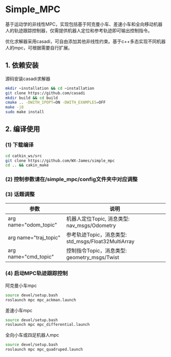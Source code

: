 # Simple_MPC
基于运动学的非线性MPC，实现包括基于阿克曼小车、差速小车和全向移动机器人的轨迹跟踪控制器，仅需提供机器人定位和参考轨迹即可输出控制指令。

优化求解器采用casadi，可自由添加其他非线性约束。基于c++多态实现不同机器人的mpc，可根据需要自行扩展。

## 1. 依赖安装
源码安装casadi求解器
```bash
mkdir ~installation && cd ~installation
git clone https://github.com/casadi
mkdir build && cd build
cmake .. -DWITH_IPOPT=ON -DWITH_EXAMPLES=OFF
make -j8
sudo make install
```

## 2. 编译使用
### (1) 下载编译
```bash
cd catkin_ws/src
git clone https://github.com/WX-James/simple_mpc
cd .. && cakin_make
```

### (2) 控制参数请在/simple_mpc/config文件夹中对应调整

### (3) 话题调整
| 参数                  | 说明                                                         |
| --------------------- | ------------------------------------------------------------ |
| arg name="odom_topic" | 机器人定位Topic, 消息类型: nav_msgs/Odometry                   |
| arg name="traj_topic" | 参考轨迹Topic，消息类型: std_msgs/Float32MultiArray  |
| arg name="cmd_topic"  | 控制指令Topic，消息类型: geometry_msgs/Twist                  |

### (4) 启动MPC轨迹跟踪控制

阿克曼小车mpc
```bash
source devel/setup.bash
roslaunch mpc mpc_ackman.launch
```

差速小车mpc
```bash
source devel/setup.bash
roslaunch mpc mpc_differential.launch
```

全向小车或四足机器人mpc
```bash
source devel/setup.bash
roslaunch mpc mpc_quadruped.launch
```